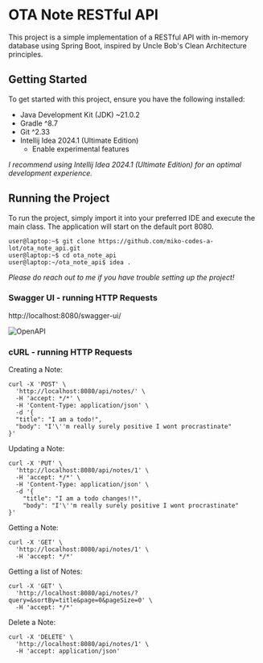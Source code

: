 # OTA Note RESTful API

This project is a simple implementation of a RESTful API with in-memory database using Spring Boot, inspired by Uncle Bob's Clean Architecture principles.

## Getting Started

To get started with this project, ensure you have the following installed:

- Java Development Kit (JDK) ~21.0.2
- Gradle ^8.7
- Git ^2.33
- Intellij Idea 2024.1 (Ultimate Edition)
  - Enable experimental features

_I recommend using Intellij Idea 2024.1 (Ultimate Edition) for an optimal development experience._

## Running the Project

To run the project, simply import it into your preferred IDE and execute the main class. The application will start on the default port 8080.

```console
user@laptop:~$ git clone https://github.com/miko-codes-a-lot/ota_note_api.git
user@laptop:~$ cd ota_note_api
user@laptop:~/ota_note_api$ idea .
```

_Please do reach out to me if you have trouble setting up the project!_

### Swagger UI - running HTTP Requests

http://localhost:8080/swagger-ui/

![OpenAPI](https://gcdnb.pbrd.co/images/gn7v3g2HwSL6.png)

### cURL - running HTTP Requests

Creating a Note:

    curl -X 'POST' \
      'http://localhost:8080/api/notes/' \
      -H 'accept: */*' \
      -H 'Content-Type: application/json' \
      -d '{
      "title": "I am a todo!",
      "body": "I'\''m really surely positive I wont procrastinate"
    }'

Updating a Note:

    curl -X 'PUT' \
      'http://localhost:8080/api/notes/1' \
      -H 'accept: */*' \
      -H 'Content-Type: application/json' \
      -d '{
        "title": "I am a todo changes!!",
        "body": "I'\''m really surely positive I wont procrastinate"
    }'

Getting a Note:

    curl -X 'GET' \
      'http://localhost:8080/api/notes/1' \
      -H 'accept: */*'

Getting a list of Notes:

    curl -X 'GET' \
      'http://localhost:8080/api/notes/?query=&sortBy=title&page=0&pageSize=0' \
      -H 'accept: */*'

Delete a Note:

    curl -X 'DELETE' \
      'http://localhost:8080/api/notes/1' \
      -H 'accept: application/json'